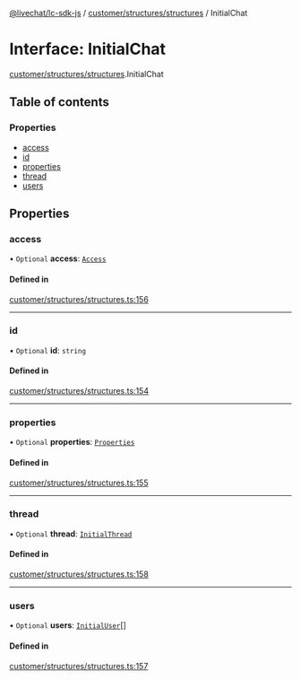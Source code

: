 [@livechat/lc-sdk-js](../README.md) / [customer/structures/structures](../modules/customer_structures_structures.md) / InitialChat

# Interface: InitialChat

[customer/structures/structures](../modules/customer_structures_structures.md).InitialChat

## Table of contents

### Properties

- [access](customer_structures_structures.InitialChat.md#access)
- [id](customer_structures_structures.InitialChat.md#id)
- [properties](customer_structures_structures.InitialChat.md#properties)
- [thread](customer_structures_structures.InitialChat.md#thread)
- [users](customer_structures_structures.InitialChat.md#users)

## Properties

### access

• `Optional` **access**: [`Access`](customer_structures_structures.Access.md)

#### Defined in

[customer/structures/structures.ts:156](https://github.com/livechat/lc-sdk-js/blob/1fa827f/src/customer/structures/structures.ts#L156)

___

### id

• `Optional` **id**: `string`

#### Defined in

[customer/structures/structures.ts:154](https://github.com/livechat/lc-sdk-js/blob/1fa827f/src/customer/structures/structures.ts#L154)

___

### properties

• `Optional` **properties**: [`Properties`](customer_structures_structures.Properties.md)

#### Defined in

[customer/structures/structures.ts:155](https://github.com/livechat/lc-sdk-js/blob/1fa827f/src/customer/structures/structures.ts#L155)

___

### thread

• `Optional` **thread**: [`InitialThread`](customer_structures_structures.InitialThread.md)

#### Defined in

[customer/structures/structures.ts:158](https://github.com/livechat/lc-sdk-js/blob/1fa827f/src/customer/structures/structures.ts#L158)

___

### users

• `Optional` **users**: [`InitialUser`](customer_structures_users.InitialUser.md)[]

#### Defined in

[customer/structures/structures.ts:157](https://github.com/livechat/lc-sdk-js/blob/1fa827f/src/customer/structures/structures.ts#L157)
